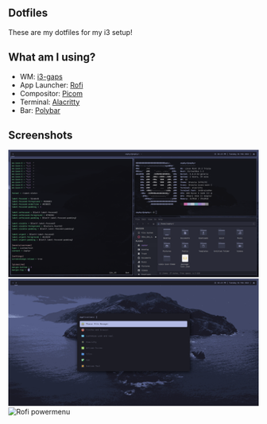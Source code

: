## Dotfiles
These are my dotfiles for my i3 setup!

## What am I using?
- WM: [i3-gaps](https://github.com/Airblader/i3)
- App Launcher: [Rofi](https://github.com/davatorium/rofi)
- Compositor: [Picom](https://github.com/yshui/picom)
- Terminal: [Alacritty](https://github.com/alacritty/alacritty)
- Bar: [Polybar](https://github.com/polybar/polybar)

## Screenshots
![Desktop Setup](/screenshots/Home.png?raw=true)
![Rofi](/screenshots/Rofi.png?raw=true)
![Rofi powermenu](/screenshots/Rofi-powermenu.png?raw=true)
